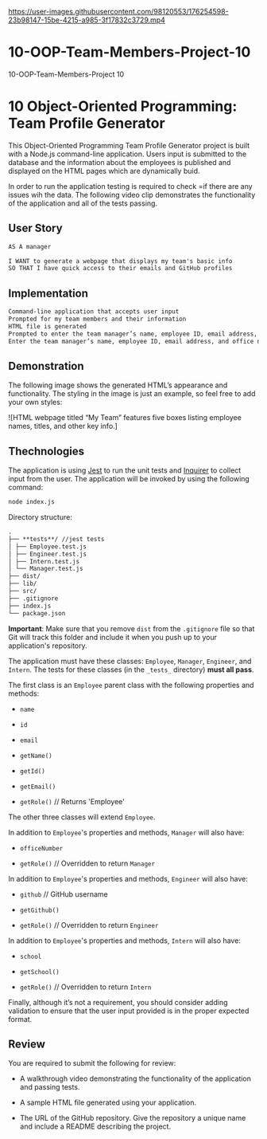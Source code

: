 https://user-images.githubusercontent.com/98120553/176254598-23b98147-15be-4215-a985-3f17832c3729.mp4

# 10-OOP-Team-Members-Project-10

10-OOP-Team-Members-Project 10

# 10 Object-Oriented Programming: Team Profile Generator

This Object-Oriented Programming Team Profile Generator project is built with a Node.js command-line application. Users input is submitted to the database and the information about the employees is published and displayed on the HTML pages which are dynamically buid.

In order to run the application testing is required to check =if there are any issues wih the data.
The following video clip demonstrates the functionality of the application and all of the tests passing.

## User Story

```md
AS A manager

I WANT to generate a webpage that displays my team's basic info
SO THAT I have quick access to their emails and GitHub profiles
```

## Implementation

```md
Command-line application that accepts user input
Prompted for my team members and their information
HTML file is generated
Prompted to enter the team manager’s name, employee ID, email address, and office number
Enter the team manager’s name, employee ID, email address, and office number
```

## Demonstration

The following image shows the generated HTML’s appearance and functionality. The styling in the image is just an example, so feel free to add your own styles:

![HTML webpage titled “My Team” features five boxes listing employee names, titles, and other key info.]

## Thechnologies

The application is using
[Jest](https://www.npmjs.com/package/jest) to run the unit tests and
[Inquirer](https://www.npmjs.com/package/inquirer) to collect input from the user. The application will be invoked by using the following command:

```bash
node index.js
```

Directory structure:

```md
.
├── **tests**/ //jest tests
│ ├── Employee.test.js
│ ├── Engineer.test.js
│ ├── Intern.test.js
│ └── Manager.test.js
├── dist/
├── lib/
├── src/
├── .gitignore
├── index.js
└── package.json
```

**Important**: Make sure that you remove `dist` from the `.gitignore` file so that Git will track this folder and include it when you push up to your application's repository.

The application must have these classes: `Employee`, `Manager`, `Engineer`, and `Intern`. The tests for these classes (in the `_tests_` directory) **must all pass**.

The first class is an `Employee` parent class with the following properties and methods:

- `name`

- `id`

- `email`

- `getName()`

- `getId()`

- `getEmail()`

- `getRole()` // Returns 'Employee'

The other three classes will extend `Employee`.

In addition to `Employee`'s properties and methods, `Manager` will also have:

- `officeNumber`

- `getRole()` // Overridden to return `Manager`

In addition to `Employee`'s properties and methods, `Engineer` will also have:

- `github` // GitHub username

- `getGithub()`

- `getRole()` // Overridden to return `Engineer`

In addition to `Employee`'s properties and methods, `Intern` will also have:

- `school`

- `getSchool()`

- `getRole()` // Overridden to return `Intern`

Finally, although it’s not a requirement, you should consider adding validation to ensure that the user input provided is in the proper expected format.

## Review

You are required to submit the following for review:

- A walkthrough video demonstrating the functionality of the application and passing tests.

- A sample HTML file generated using your application.

- The URL of the GitHub repository. Give the repository a unique name and include a README describing the project.
